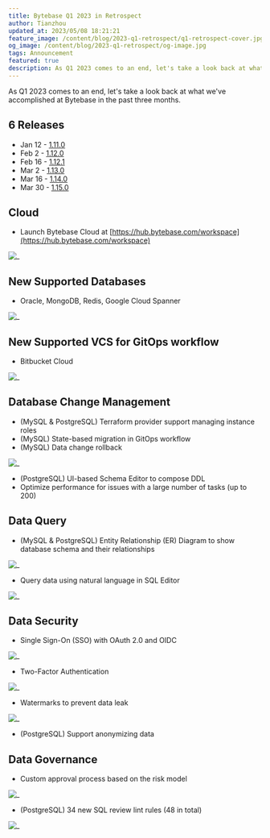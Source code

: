 ```yaml
---
title: Bytebase Q1 2023 in Retrospect
author: Tianzhou
updated_at: 2023/05/08 18:21:21
feature_image: /content/blog/2023-q1-retrospect/q1-retrospect-cover.jpg
og_image: /content/blog/2023-q1-retrospect/og-image.jpg
tags: Announcement
featured: true
description: As Q1 2023 comes to an end, let's take a look back at what we've accomplished at Bytebase in the past three months.
---
```


As Q1 2023 comes to an end, let's take a look back at what we've accomplished at Bytebase in the past three months.

## 6 Releases

- Jan 12 - [1.11.0](/changelog/bytebase-1-11-0)
- Feb 2 - [1.12.0](/changelog/bytebase-1-12-0)
- Feb 16 - [1.12.1](/changelog/bytebase-1-12-1)
- Mar 2 - [1.13.0](/changelog/bytebase-1-13-0)
- Mar 16 - [1.14.0](/changelog/bytebase-1-14-0)
- Mar 30 - [1.15.0](/changelog/bytebase-1-15-0)

## Cloud

- Launch Bytebase Cloud at [https://hub.bytebase.com/workspace](https://hub.bytebase.com/workspace)

![_](/content/blog/2023-q1-retrospect/bytebase-cloud.webp)

## New Supported Databases

- Oracle, MongoDB, Redis, Google Cloud Spanner

![_](/content/blog/2023-q1-retrospect/databases.webp)

## New Supported VCS for GitOps workflow

- Bitbucket Cloud

![_](/content/blog/2023-q1-retrospect/bitbucket.webp)

## Database Change Management

- (MySQL & PostgreSQL) Terraform provider support managing instance roles
- (MySQL) State-based migration in GitOps workflow
- (MySQL) Data change rollback

![_](/content/blog/2023-q1-retrospect/sql-rollback.webp)

- (PostgreSQL) UI-based Schema Editor to compose DDL
- Optimize performance for issues with a large number of tasks (up to 200)

## Data Query

- (MySQL & PostgreSQL) Entity Relationship (ER) Diagram to show database schema and their relationships

![_](/content/blog/2023-q1-retrospect/er-diagram.webp)

- Query data using natural language in SQL Editor

![_](/content/blog/2023-q1-retrospect/sqlchat.webp)

## Data Security

- Single Sign-On (SSO) with OAuth 2.0 and OIDC

![_](/content/blog/2023-q1-retrospect/sso.webp)

- Two-Factor Authentication

![_](/content/blog/2023-q1-retrospect/2fa.webp)

- Watermarks to prevent data leak

![_](/content/blog/2023-q1-retrospect/watermark.webp)

- (PostgreSQL) Support anonymizing data

## Data Governance

- Custom approval process based on the risk model

![_](/content/blog/2023-q1-retrospect/custom-approval.webp)

- (PostgreSQL) 34 new SQL review lint rules (48 in total)

![_](/content/blog/2023-q1-retrospect/pg-sql-review.webp)
